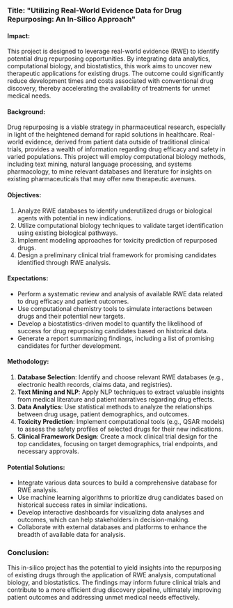 ### Title: "Utilizing Real-World Evidence Data for Drug Repurposing: An In-Silico Approach"

#### Impact:
This project is designed to leverage real-world evidence (RWE) to identify potential drug repurposing opportunities. By integrating data analytics, computational biology, and biostatistics, this work aims to uncover new therapeutic applications for existing drugs. The outcome could significantly reduce development times and costs associated with conventional drug discovery, thereby accelerating the availability of treatments for unmet medical needs.

#### Background:
Drug repurposing is a viable strategy in pharmaceutical research, especially in light of the heightened demand for rapid solutions in healthcare. Real-world evidence, derived from patient data outside of traditional clinical trials, provides a wealth of information regarding drug efficacy and safety in varied populations. This project will employ computational biology methods, including text mining, natural language processing, and systems pharmacology, to mine relevant databases and literature for insights on existing pharmaceuticals that may offer new therapeutic avenues.

#### Objectives:
1. Analyze RWE databases to identify underutilized drugs or biological agents with potential in new indications.
2. Utilize computational biology techniques to validate target identification using existing biological pathways.
3. Implement modeling approaches for toxicity prediction of repurposed drugs.
4. Design a preliminary clinical trial framework for promising candidates identified through RWE analysis.

#### Expectations:
- Perform a systematic review and analysis of available RWE data related to drug efficacy and patient outcomes.
- Use computational chemistry tools to simulate interactions between drugs and their potential new targets.
- Develop a biostatistics-driven model to quantify the likelihood of success for drug repurposing candidates based on historical data.
- Generate a report summarizing findings, including a list of promising candidates for further development.

#### Methodology:
1. **Database Selection**: Identify and choose relevant RWE databases (e.g., electronic health records, claims data, and registries).
2. **Text Mining and NLP**: Apply NLP techniques to extract valuable insights from medical literature and patient narratives regarding drug effects.
3. **Data Analytics**: Use statistical methods to analyze the relationships between drug usage, patient demographics, and outcomes.
4. **Toxicity Prediction**: Implement computational tools (e.g., QSAR models) to assess the safety profiles of selected drugs for their new indications.
5. **Clinical Framework Design**: Create a mock clinical trial design for the top candidates, focusing on target demographics, trial endpoints, and necessary approvals.

#### Potential Solutions:
- Integrate various data sources to build a comprehensive database for RWE analysis.
- Use machine learning algorithms to prioritize drug candidates based on historical success rates in similar indications.
- Develop interactive dashboards for visualizing data analyses and outcomes, which can help stakeholders in decision-making.
- Collaborate with external databases and platforms to enhance the breadth of available data for analysis.

### Conclusion:
This in-silico project has the potential to yield insights into the repurposing of existing drugs through the application of RWE analysis, computational biology, and biostatistics. The findings may inform future clinical trials and contribute to a more efficient drug discovery pipeline, ultimately improving patient outcomes and addressing unmet medical needs effectively.